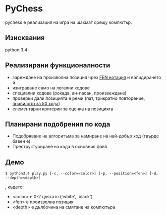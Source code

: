 # PyChess
pychess е реализация на игра на шахмат срещу компютър.

## Изисквания

python 3.4

## Реализирани функционалности

* зареждане на произволна позиция чрез [FEN нотация](http://en.wikipedia.org/wiki/Forsyth%E2%80%93Edwards_Notation) и валидирането й
* изиграване само на легални ходове
* специални ходове (рокада, ан-пасан, произвеждане)
* проверки дали позицията е реми (пат, трикратно повторение, [правилото за 50 хода](http://en.wikipedia.org/wiki/Fifty-move_rule))
* елементарни критерии за оценка на позицията

## Планирани подобрения по кода

* Подобряване на алгоритъма за намиране на най-добър ход (твърде бавен е)
* Преструктуриране на кода в основния файл

## Демо

```
$ python3.4 play.py [-c, --color=<color>] [-p, --position=<fen>] [-d, --depth=<depth>]
```

, където:

* &lt;color&gt; е 0-2 цвята in ('white', 'black')
* &lt;fen&gt; е произволна позиция
* &lt;depth&gt; е дълбочина на смятане на компютъра
